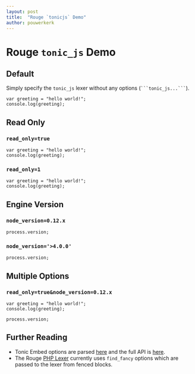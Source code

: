 ```yaml
---
layout: post
title:  "Rouge `tonicjs` Demo"
author: pouwerkerk
---
```


# Rouge `tonic_js` Demo

## Default 

Simply specify the `tonic_js` lexer without any options (` ```tonic_js...``` `).

```tonic_js
var greeting = "hello world!";
console.log(greeting);
```

## Read Only

### `read_only=true`

```tonic_js?read_only=true
var greeting = "hello world!";
console.log(greeting);
```

### `read_only=1`

```tonic_js?read_only=1
var greeting = "hello world!";
console.log(greeting);
```

## Engine Version

### `node_version=0.12.x`

```tonic_js?node_version=0.12.x
process.version;
```

### `node_version='>4.0.0'`

```tonic_js?node_version='>4.0.0'
process.version;
```

## Multiple Options

### `read_only=true&node_version=0.12.x`

```tonic_js?read_only=true&node_version=0.12.x
var greeting = "hello world!";
console.log(greeting);

process.version;
```

## Further Reading
* Tonic Embed options are parsed [here](https://github.com/njudah/tonic/blob/8f13dfd0959b1caf4a10ba59e1ab8b2c69b9cbf7/app/components/embed.js#L71-L72) and the full API is [here](https://tonicdev.com/docs/embed).
* The Rouge [PHP Lexer](https://github.com/jneen/rouge/blob/master/lib/rouge/lexers/php.rb) currently uses `find_fancy` options which are passed to the lexer from fenced blocks.

